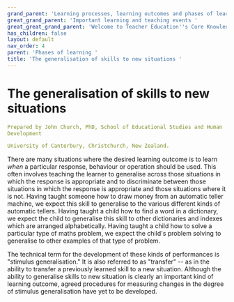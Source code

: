 ```yaml
---
grand_parent: 'Learning processes, learning outcomes and phases of learning '
great_grand_parent: 'Important learning and teaching events '
great_great_grand_parent: 'Welcome to Teacher Education''s Core Knowledge and Skills.'
has_children: false
layout: default
nav_order: 4
parent: 'Phases of learning '
title: 'The generalisation of skills to new situations '
---
```

# The generalisation of skills to new situations


```yaml
Prepared by John Church, PhD, School of Educational Studies and Human
Development

University of Canterbury, Christchurch, New Zealand.
```


There are many situations where the desired learning outcome is to learn
*when* a particular response, behaviour or operation should be used.
This often involves teaching the learner to generalise across those
situations in which the response is appropriate and to discriminate
between those situations in which the response is appropriate and those
situations where it is not. Having taught someone how to draw money from
an automatic teller machine, we expect this skill to generalise to the
various different kinds of automatic tellers. Having taught a child how
to find a word in a dictionary, we expect the child to generalise this
skill to other dictionaries and indexes which are arranged
alphabetically. Having taught a child how to solve a particular type of
maths problem, we expect the child's problem solving to generalise to
other examples of that type of problem.

The technical term for the development of these kinds of performances is
"stimulus generalisation." It is also referred to as "transfer" -- as in
the ability to transfer a previously learned skill to a new situation.
Although the ability to generalise skills to new situation is clearly an
important kind of learning outcome, agreed procedures for measuring
changes in the degree of stimulus generalisation have yet to be
developed.
